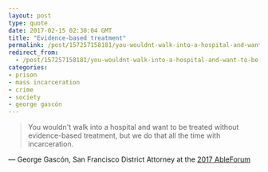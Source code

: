 ```yaml
---
layout: post
type: quote
date: 2017-02-15 02:30:04 GMT
title: "Evidence-based treatment"
permalink: /post/157257158181/you-wouldnt-walk-into-a-hospital-and-want-to-be
redirect_from: 
  - /post/157257158181/you-wouldnt-walk-into-a-hospital-and-want-to-be
categories:
- prison
- mass incarceration
- crime
- society
- george gascón
---
```

<blockquote>You wouldn't walk into a hospital and want to be treated without evidence-based treatment, but we do that all the time with incarceration.</blockquote>
<p>— George Gascón, San Francisco District Attorney at the <a href="http://able.is/able-forum/">2017 AbleForum</a></p>